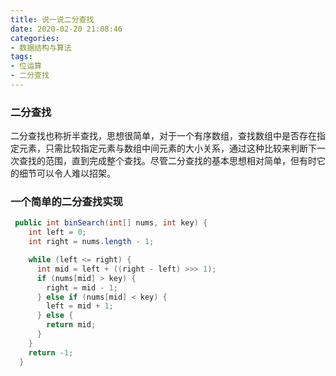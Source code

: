 ```yaml
---
title: 说一说二分查找
date: 2020-02-20 21:08:46
categories: 
- 数据结构与算法
tags:
- 位运算
- 二分查找
---
```

<!-- more -->
### 二分查找

二分查找也称折半查找，思想很简单，对于一个有序数组，查找数组中是否存在指定元素，只需比较指定元素与数组中间元素的大小关系，通过这种比较来判断下一次查找的范围，直到完成整个查找。尽管二分查找的基本思想相对简单，但有时它的细节可以令人难以招架。

### 一个简单的二分查找实现

```Java
 public int binSearch(int[] nums, int key) {
    int left = 0;
    int right = nums.length - 1;

    while (left <= right) {
      int mid = left + ((right - left) >>> 1);
      if (nums[mid] > key) {
        right = mid - 1;
      } else if (nums[mid] < key) {
        left = mid + 1;
      } else {
        return mid;
      }
    }
    return -1;
  }
```
